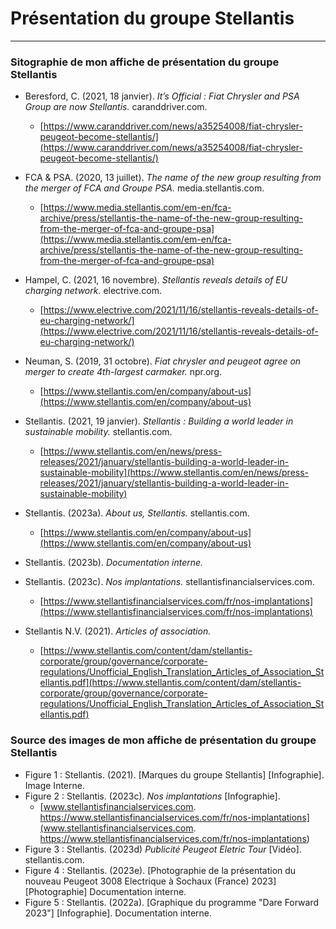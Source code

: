 # Présentation du groupe Stellantis

-------------------------------

### Sitographie de mon affiche de présentation du groupe Stellantis 

* Beresford, C. (2021, 18 janvier). *It’s Official : Fiat Chrysler and PSA Group are now Stellantis.* caranddriver.com.
  * [https://www.caranddriver.com/news/a35254008/fiat-chrysler-peugeot-become-stellantis/](https://www.caranddriver.com/news/a35254008/fiat-chrysler-peugeot-become-stellantis/)

* FCA & PSA. (2020, 13 juillet). *The name of the new group resulting from the merger of FCA and Groupe PSA.* media.stellantis.com.
  * [https://www.media.stellantis.com/em-en/fca-archive/press/stellantis-the-name-of-the-new-group-resulting-from-the-merger-of-fca-and-groupe-psa](https://www.media.stellantis.com/em-en/fca-archive/press/stellantis-the-name-of-the-new-group-resulting-from-the-merger-of-fca-and-groupe-psa)

* Hampel, C. (2021, 16 novembre). *Stellantis reveals details of EU charging network.* electrive.com.
  * [https://www.electrive.com/2021/11/16/stellantis-reveals-details-of-eu-charging-network/](https://www.electrive.com/2021/11/16/stellantis-reveals-details-of-eu-charging-network/)

* Neuman, S. (2019, 31 octobre). *Fiat chrysler and peugeot agree on merger to create 4th-largest carmaker.* npr.org.
  * [https://www.stellantis.com/en/company/about-us](https://www.stellantis.com/en/company/about-us)

* Stellantis. (2021, 19 janvier). *Stellantis : Building a world leader in sustainable mobility.* stellantis.com.
   * [https://www.stellantis.com/en/news/press-releases/2021/january/stellantis-building-a-world-leader-in-sustainable-mobility](https://www.stellantis.com/en/news/press-releases/2021/january/stellantis-building-a-world-leader-in-sustainable-mobility)


* Stellantis. (2023a). *About us, Stellantis.* stellantis.com.
  * [https://www.stellantis.com/en/company/about-us](https://www.stellantis.com/en/company/about-us)
    
*  Stellantis. (2023b). *Documentation interne.*

*  Stellantis. (2023c). *Nos implantations.* stellantisfinancialservices.com.
    * [https://www.stellantisfinancialservices.com/fr/nos-implantations](https://www.stellantisfinancialservices.com/fr/nos-implantations)

* Stellantis N.V. (2021). *Articles of association.*
   * [https://www.stellantis.com/content/dam/stellantis-corporate/group/governance/corporate-regulations/Unofficial_English_Translation_Articles_of_Association_Stellantis.pdf](https://www.stellantis.com/content/dam/stellantis-corporate/group/governance/corporate-regulations/Unofficial_English_Translation_Articles_of_Association_Stellantis.pdf)


### Source des images de mon affiche de présentation du groupe Stellantis 
* Figure 1 : Stellantis. (2021). [Marques du groupe Stellantis] [Infographie]. Image Interne.
* Figure 2 : Stellantis. (2023c). *Nos implantations* [Infographie].
   * [www.stellantisfinancialservices.com. https://www.stellantisfinancialservices.com/fr/nos-implantations](www.stellantisfinancialservices.com. https://www.stellantisfinancialservices.com/fr/nos-implantations)
* Figure 3 : Stellantis. (2023d) *Publicité Peugeot Eletric Tour* [Vidéo]. stellantis.com.
* Figure 4 : Stellantis. (2023e). [Photographie de la présentation du nouveau Peugeot 3008 Electrique à Sochaux (France) 2023] [Photographie] Documentation interne.
* Figure 5 : Stellantis. (2022a). [Graphique du programme "Dare Forward 2023"] [Infographie]. Documentation interne. 
